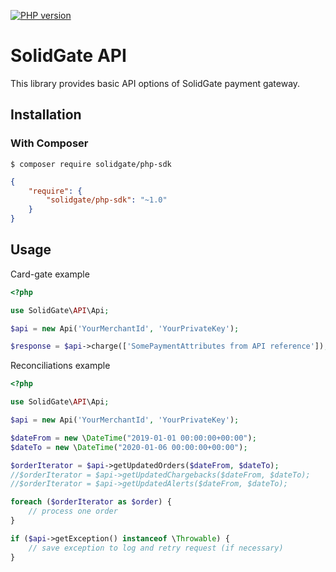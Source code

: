 [![PHP version](https://badge.fury.io/ph/solidgate%2Fphp-sdk.svg)](https://badge.fury.io/ph/solidgate%2Fphp-sdk)

# SolidGate API


This library provides basic API options of SolidGate payment gateway.

## Installation

### With Composer

```
$ composer require solidgate/php-sdk
```

```json
{
    "require": {
        "solidgate/php-sdk": "~1.0"
    }
}
```

## Usage

Card-gate example
```php
<?php

use SolidGate\API\Api;

$api = new Api('YourMerchantId', 'YourPrivateKey');

$response = $api->charge(['SomePaymentAttributes from API reference']);

```


Reconciliations example

```php
<?php

use SolidGate\API\Api;

$api = new Api('YourMerchantId', 'YourPrivateKey');

$dateFrom = new \DateTime("2019-01-01 00:00:00+00:00");
$dateTo = new \DateTime("2020-01-06 00:00:00+00:00");

$orderIterator = $api->getUpdatedOrders($dateFrom, $dateTo);
//$orderIterator = $api->getUpdatedChargebacks($dateFrom, $dateTo);
//$orderIterator = $api->getUpdatedAlerts($dateFrom, $dateTo);

foreach ($orderIterator as $order) {
    // process one order
}

if ($api->getException() instanceof \Throwable) {
    // save exception to log and retry request (if necessary)
}
```